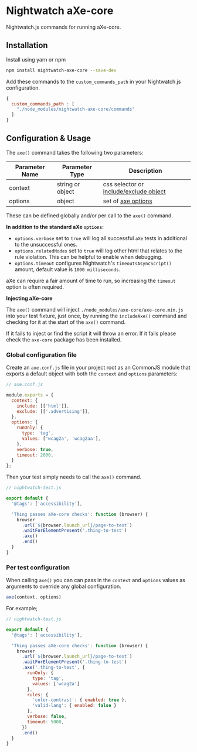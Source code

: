 # Nightwatch aXe-core

Nightwatch.js commands for running aXe-core.

## Installation

Install using yarn or npm

```bash
npm install nightwatch-axe-core --save-dev
```

Add these commands to the `custom_commands_path` in your Nightwatch.js configuration.

```js
{
  custom_commands_path : [
    "./node_modules/nightwatch-axe-core/commands"
  ]
}
```

## Configuration & Usage

The `axe()` command takes the following two parameters:

Parameter Name | Parameter Type   | Description
-------------  | ---------------- | -----------
context        | string or object | css selector or [include/exclude object](https://github.com/dequelabs/axe-core/blob/master/doc/API.md#context-parameter)
options        | object           | set of [axe options](https://github.com/dequelabs/axe-core/blob/master/doc/API.md#options-parameter)

These can be defined globally and/or per call to the `axe()` command.

__In addition to the standard aXe `options`:__

- `options.verbose` set to `true` will log all successful `aXe` tests in additional to the unsuccessful ones.
- `options.relatedNodes` set to `true` will log other html that relates to the rule violation. This can be helpful to enable 
when debugging.
- `options.timeout` configures Nightwatch's `timeoutsAsyncScript()` amount, default value is `1000 milliseconds`.

aXe can require a fair amount of time to run, so increasing the `timeout` option is often required.

__Injecting aXe-core__

The `axe()` command will inject `./node_modules/axe-core/axe-core.min.js` into your test fixture, just once, by running 
the `includeAxe()` command and checking for it at the start of the `axe()` command.

If it fails to inject or find the script it will throw an error. If it fails please check the `axe-core` package has 
been installed.

### Global configuration file

Create an `axe.conf.js` file in your project root as an CommonJS module that exports a default object with both the 
`context` and `options` parameters:

```js
// axe.conf.js

module.exports = {
  context: {
    include: [['html']],
    exclude: [['.advertising']],
  },
  options: {
    runOnly: {
      type: 'tag',
      values: ['wcag2a', 'wcag2aa'],
    },
    verbose: true,
    timeout: 2000,
  }
};
```

Then your test simply needs to call the `axe()` command.

```js
// nightwatch-test.js

export default {
  '@tags': ['accessibility'],

  'Thing passes aXe-core checks': function (browser) {
    browser
      .url(`${browser.launch_url}/page-to-test`)
      .waitForElementPresent('.thing-to-test')
      .axe()
      .end()
  }
}
```

### Per test configuration

When calling `axe()` you can can pass in the `context` and `options` values as arguments to override any global 
configuration. 

```js
axe(context, options)
```

For example;
```js
// nightwatch-test.js

export default {
  '@tags': ['accessibility'],

  'Thing passes aXe-core checks': function (browser) {
    browser
      .url(`${browser.launch_url}/page-to-test`)
      .waitForElementPresent('.thing-to-test')
      .axe('.thing-to-test', {
        runOnly: {
          type: 'tag',
          values: ['wcag2a']
        },
        rules: {
          'color-contrast': { enabled: true },
          'valid-lang': { enabled: false }
        },
        verbose: false,
        timeout: 5000,
      })
      .end()
  }
}
```
